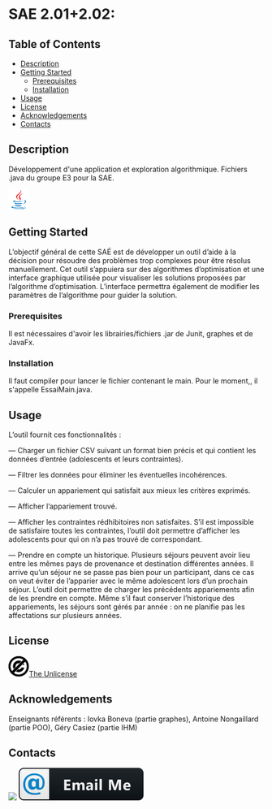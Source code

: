 # SAE 2.01+2.02:

## Table of Contents

- [Description](#description)
- [Getting Started](#getting-started)
  - [Prerequisites](#prerequisites)
  - [Installation](#installation)
- [Usage](#usage)
- [License](#license)
- [Acknowledgements](#acknowledgements)
- [Contacts](#contacts)

## Description

Développement d'une application et exploration algorithmique.
Fichiers .java du groupe E3 pour la SAE.

<a href="https://docs.oracle.com/javase/tutorial/index.html"><img src="https://raw.githubusercontent.com/devicons/devicon/master/icons/java/java-original.svg" height="40px" width="40px" /></a>

## Getting Started

L’objectif général de cette SAÉ est de développer un outil d’aide à la décision pour résoudre des
problèmes trop complexes pour être résolus manuellement. Cet outil s’appuiera sur des algorithmes d’optimisation et une interface graphique utilisée pour visualiser les solutions proposées par l’algorithme
d’optimisation. L’interface permettra également de modifier les paramètres de l’algorithme pour guider
la solution.

### Prerequisites

Il est nécessaires d'avoir les librairies/fichiers .jar de Junit, graphes et de JavaFx.

### Installation

Il faut compiler pour lancer le fichier contenant le main. Pour le moment,, il s'appelle EssaiMain.java.

## Usage

L’outil fournit ces fonctionnalités :

— Charger un fichier CSV suivant un format bien précis et qui contient les données d’entrée (adolescents et leurs contraintes).

— Filtrer les données pour éliminer les éventuelles incohérences.

— Calculer un appariement qui satisfait aux mieux les critères exprimés.

— Afficher l’appariement trouvé.

— Afficher les contraintes rédhibitoires non satisfaites. S’il est impossible de satisfaire toutes les
contraintes, l’outil doit permettre d’afficher les adolescents pour qui on n’a pas trouvé de correspondant.

— Prendre en compte un historique. Plusieurs séjours peuvent avoir lieu entre les mêmes pays de
provenance et destination différentes années. Il arrive qu’un séjour ne se passe pas bien pour un
participant, dans ce cas on veut éviter de l’apparier avec le même adolescent lors d’un prochain
séjour. L’outil doit permettre de charger les précédents appariements afin de les prendre en compte.
Même s’il faut conserver l’historique des appariements, les séjours sont gérés par année : on ne
planifie pas les affectations sur plusieurs années.



## License

<a href="https://choosealicense.com/licenses/unlicense/"><img src="https://raw.githubusercontent.com/johnturner4004/readme-generator/master/src/components/assets/images/unlicense.svg" height=40 />The Unlicense</a>

## Acknowledgements

Enseignants référents : Iovka Boneva (partie graphes), Antoine Nongaillard (partie POO), Géry Casiez (partie IHM)

## Contacts

<a href="https://www.linkedin.com/in/Camille Fourmaintraux"><img src="https://img.shields.io/badge/LinkedIn-0077B5?style=for-the-badge&logo=linkedin&logoColor=white" /></a>  <a href="mailto:camille.fourmaintraux.etu@univ-lille.fr"><img src=https://raw.githubusercontent.com/johnturner4004/readme-generator/master/src/components/assets/images/email_me_button_icon_151852.svg /></a>
